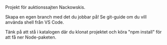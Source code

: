 Projekt för auktionssajten Nackowskis.

Skapa en egen branch med det du jobbar på! Se git-guide om du vill använda shell från VS Code.

Tänk på att stå i katalogen där du klonat projektet och köra "npm install" för att få ner Node-paketen.

